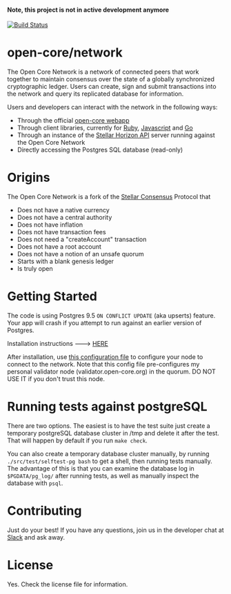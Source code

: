 #### Note, this project is not in active development anymore

[![Build Status](https://travis-ci.org/open-core/network.svg?branch=master)](https://travis-ci.org/open-core/network)

# open-core/network

The Open Core Network is a network of connected peers that work together to maintain consensus over the state of a globally synchronized cryptographic ledger. Users can create, sign and submit transactions into the network and query its replicated database for information.

Users and developers can interact with the network in the following ways:

* Through the official [open-core webapp](http://github.com/open-core/webapp)
* Through client libraries, currently for [Ruby](http://github.com/stellar/ruby-stellar-base), [Javascript](http://github.com/stellar/js-stellar-base) and [Go](https://github.com/stellar/go-stellar-base)
* Through an instance of the [Stellar Horizon API](http://github.com/stellar/horizon) server running against the Open Core Network
* Directly accessing the Postgres SQL database (read-only)

# Origins

The Open Core Network is a fork of the [Stellar Consensus](http://www.stellar.org/galaxy) Protocol that

- Does not have a native currency
- Does not have a central authority
- Does not have inflation
- Does not have transaction fees
- Does not need a "createAccount" transaction
- Does not have a root account
- Does not have a notion of an unsafe quorum
- Starts with a blank genesis ledger
- Is truly open

# Getting Started

The code is using Postgres 9.5 `ON CONFLICT UPDATE` (aka upserts) feature. Your app will crash if you attempt to run against an earlier version of Postgres.

Installation instructions ---> [HERE](https://github.com/buhrmi/core/blob/master/INSTALL.md)

After installation, use [this configuration file](https://github.com/buhrmi/core/blob/master/docs/open-core.cfg) to configure your node to connect to the network. Note that this config file pre-configures my personal validator node (validator.open-core.org) in the quorum. DO NOT USE IT if you don't trust this node.

# Running tests against postgreSQL

There are two options.  The easiest is to have the test suite just
create a temporary postgreSQL database cluster in /tmp and delete it
after the test.  That will happen by default if you run `make check`.

You can also create a temporary database cluster manually, by running
`./src/test/selftest-pg bash` to get a shell, then running tests
manually.  The advantage of this is that you can examine the database
log in `$PGDATA/pg_log/` after running tests, as well as manually
inspect the database with `psql`.

# Contributing

Just do your best! If you have any questions, join us in the developer chat at [Slack](https://stellar-public.slack.com/messages/dev/) and ask away.

# License

Yes. Check the license file for information.
